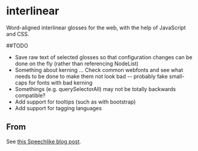 # interlinear

Word-aligned interlinear glosses for the web, with the help of JavaScript and CSS.

##TODO

* Save raw text of selected glosses so that configuration changes can be done on the fly (rather than referencing NodeList)
* Something about kerning ... Check common webfonts and see what needs to be done to make them not look bad -- probably fake small-caps for fonts with bad kerning
* Somethings (e.g. querySelectorAll) may not be totally backwards compatible? 
* Add support for tooltips (such as with bootstrap)
* Add support for tagging languages

## From

See [this Speechlike blog post](http://www.speechlike.org/2012/12/interlinear-glossing-with-javascript-and-css/).